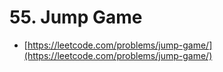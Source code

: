 # 55. Jump Game

- [https://leetcode.com/problems/jump-game/](https://leetcode.com/problems/jump-game/)
